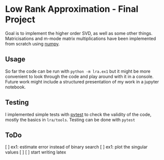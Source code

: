 # Low Rank Approximation - Final Project

Goal is to implement the higher order SVD, as well as some other things. Matricisations and m-mode matrix multiplications have been implemented from scratch using [numpy](https://numpy.org).

## Usage
So far the code can be run with 
```python -m lra.ex1```
but it might be more convenient to look through the code and play around with it in a console. Future work might include a structured presentation of my work in a jupyter notebook.

## Testing
I implemented simple tests with [pytest](https://pytest.org) to check the validity of the code, mostly the basics in `lra/tools`. Testing can be done with
```pytest```

## ToDo
[ ] ex1: estimate error instead of binary search
    [ ] ex1: plot the singular values
[ ] 
[ ] start writing latex

